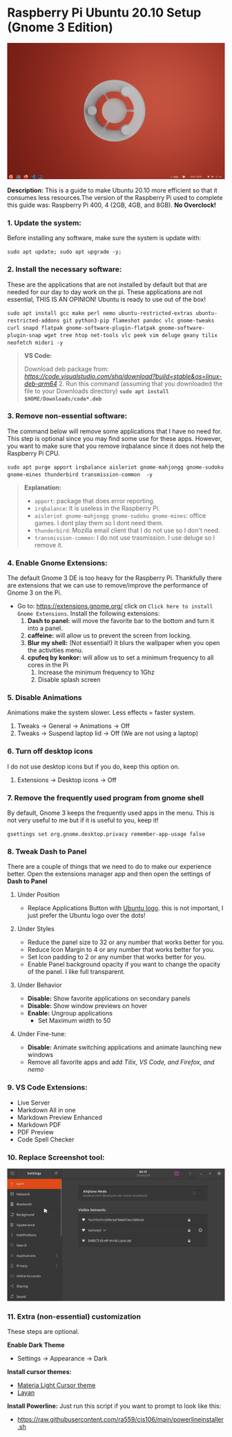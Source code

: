# Raspberry Pi Ubuntu 20.10 Setup **(Gnome 3 Edition)**
![Desktop](imgs/desktop.png)




**Description:**
This is a guide to make Ubuntu 20.10 more efficient so that it consumes less resources.The version of the Raspberry Pi used to complete this guide was: Raspberry Pi 400, 4 (2GB, 4GB, and 8GB). **No Overclock!**


### 1. Update the system: 
Before installing any software, make sure the system is update with: 

`sudo apt update; sudo apt upgrade -y;`

### 2. Install the necessary software:
These are the applications that are not installed by default but that are needed for our day to day work on the pi. These applications are not essential, THIS IS AN OPINION! Ubuntu is ready to use out of the box!

`sudo apt install gcc make perl nemo ubuntu-restricted-extras ubuntu-restricted-addons git python3-pip flameshot pandoc vlc gnome-tweaks curl snapd flatpak gnome-software-plugin-flatpak gnome-software-plugin-snap wget tree htop net-tools vlc peek vim deluge geany tilix neofetch midori -y`

>**VS Code:**
>
>Download deb package from: *https://code.visualstudio.com/sha/download?build=stable&os=linux-deb-arm64*
>2. Run this command (assuming that you downloaded the file to your Downloads directory) 
>**`sudo apt install $HOME/Downloads/code*.deb`**

### 3. Remove non-essential software:
The command below will remove some applications that I have no need for. This step is optional since you may find some use for these apps. However, you want to make sure that you remove irqbalance since it does not help the Raspberry Pi CPU.

`sudo apt purge apport irqbalance aisleriot gnome-mahjongg gnome-sudoku gnome-mines thunderbird transmission-common  -y`

>**Explanation:**
>* `apport`: package that does error reporting.
>* `irqbalance`: It is useless in the Raspberry Pi.
>* `aisleriot gnome-mahjongg gnome-sudoku gnome-mines`: office games. I dont play them so I dont need them.
>* `thunderbird`: Mozilla email client that I do not use so I don't need.
>* `transmission-common`: I do not use trasmission. I use deluge so I remove it.

### 4. Enable Gnome Extensions:
The default Gnome 3 DE is too heavy for the Raspberry Pi. Thankfully there are extensions that we can use to remove/improve the performance of Gnome 3 on the Pi.
* Go to: https://extensions.gnome.org/ click on `Click here to install Gnome Extensions`. Install the following extensions:
   1. **Dash to panel:** will move the favorite bar to the bottom and turn it into a panel.
   2. **caffeine:** will allow us to prevent the screen from locking.
   3. **Blur my shell:** (Not essential!) It blurs the wallpaper when you open the activities menu.
   4. **cpufeq by konkor:** will allow us to set a minimum frequency to all cores in the Pi
      1. Increase the minimum frequency to 1Ghz
      2. Disable splash screen

###  5. Disable Animations
Animations make the system slower. Less effects = faster system.
   1. Tweaks -> General -> Animations -> Off
   2. Tweaks -> Suspend laptop lid -> Off (We are not using a laptop)

### 6. Turn off desktop icons
I do not use desktop icons but if you do, keep this option on.
   1. Extensions -> Desktop icons -> Off

### 7. Remove the frequently used program from gnome shell
By default, Gnome 3 keeps the frequently used apps in the menu. This is not very useful to me but if it is useful to you, keep it!

`gsettings set org.gnome.desktop.privacy remember-app-usage false`

### 8. Tweak Dash to Panel
There are a couple of things that we need to do to make our experience better. Open the extensions manager app and then open the settings of **Dash to Panel**
   1. Under Position
      * Replace Applications Button with [Ubuntu logo](https://assets.ubuntu.com/v1/29985a98-ubuntu-logo32.png). this is not important, I just prefer the Ubuntu logo over the dots!
   
   2. Under Styles
      * Reduce the panel size to 32 or any number that works better for you.
      * Reduce Icon Margin to 4 or any number that works better for you.
      * Set Icon padding to 2 or any number that works better for you.
      * Enable Panel background opacity if you want to change the opacity of the panel. I like full transparent.
   
   3. Under Behavior
      * **Disable:** Show favorite applications on secondary panels
      * **Disable:** Show window previews on hover
      * **Enable:** Ungroup applications
        * Set Maximum width to 50
   
   4. Under Fine-tune:
      * **Disable:** Animate switching applications and animate launching new windows
      * Remove all favorite apps and add *Tilix, VS Code, and Firefox, and nemo*
   
### 9.  VS Code Extensions:
   * Live Server
   * Markdown All in one
   * Markdown Preview Enhanced
   * Markdown PDF
   * PDF Preview
   * Code Spell Checker

### 10.  Replace Screenshot tool:
![replace screenshot tool shortcut](imgs/settingflameshot.gif)


### 11.  Extra (non-essential) customization
These steps are optional.

**Enable Dark Theme**
* Settings -> Appearance -> Dark 

**Install cursor themes:**
* [Materia Light Cursor theme](https://www.gnome-look.org/p/1346778/)
* [Layan](https://www.gnome-look.org/p/1365214/)

**Install Powerline:**
Just run this script if you want to prompt to look like this:
* https://raw.githubusercontent.com/ra559/cis106/main/powerlineinstaller.sh

